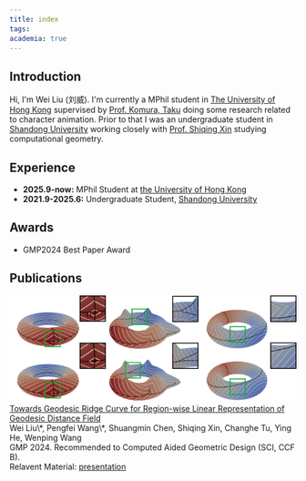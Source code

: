 ```yaml
---
title: index
tags:
academia: true
---
```


## Introduction

Hi, I'm Wei Liu (刘威). I'm currently a MPhil student in [The University of Hong Kong](https://www.cds.hku.hk/) supervised by [Prof. Komura, Taku](https://www.cs.hku.hk/index.php/people/academic-staff/taku) doing some research related to character animation. Prior to that I was an undergraduate student in [Shandong University](https://www.sdu.edu.cn/) working closely with [Prof. Shiqing Xin](https://irc.cs.sdu.edu.cn/~shiqing/index.html) studying computational geometry.

## Experience

- **2025.9-now:** MPhil Student at [the University of Hong Kong](https://www.cds.hku.hk/)
- **2021.9-2025.6:** Undergraduate Student, [Shandong University](https://www.sdu.edu.cn/)

## Awards

- GMP2024 Best Paper Award

## Publications

<div class="paper-wrapper">
<div class="paper-trailer-container">
<img class="paper-trailer" src="/images/geodesic_ridges.png"/>
</div>
<div class="paper-text">
<div class="paper-title">
<a href="https://www.sciencedirect.com/science/article/abs/pii/S0167839624000256">
Towards Geodesic Ridge Curve for Region-wise Linear Representation of Geodesic Distance Field
</a>
</div>
<div class="paper-authors">
<span class="paper-author-myself">Wei Liu</span>\*, Pengfei Wang\*, Shuangmin Chen, Shiqing Xin, Changhe Tu, Ying He, Wenping Wang
</div>
<div class="paper-details">
GMP 2024. Recommended to Computed Aided Geometric Design (SCI, CCF B).
</div>
<div class="paper-additions">
Relavent Material: 
<a href="https://drive.google.com/file/d/1CQyYh5741sueX3ZBorJ-mpJBNUU6VAqG/view?usp=sharing">
presentation
</a>
</div>
</div>
</div>
